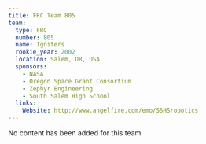 ```yaml
---
title: FRC Team 805
team:
  type: FRC
  number: 805
  name: Igniters
  rookie_year: 2002
  location: Salem, OR, USA
  sponsors:
    - NASA
    - Oregon Space Grant Consortium
    - Zephyr Engineering
    - South Salem High School
  links:
    Website: http://www.angelfire.com/emo/SSHSrobotics
---
```

No content has been added for this team